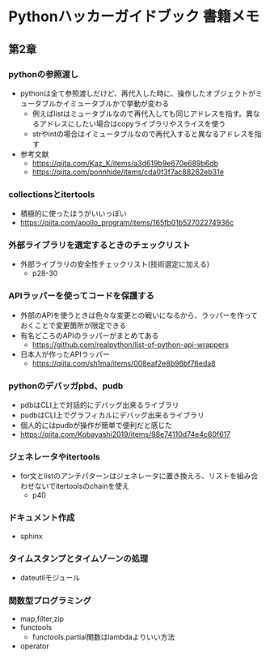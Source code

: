 # Pythonハッカーガイドブック 書籍メモ
## 第2章
### pythonの参照渡し
- pythonは全て参照渡しだけど、再代入した時に、操作したオブジェクトがミュータブルかイミュータブルかで挙動が変わる
  - 例えばlistはミュータブルなので再代入しても同じアドレスを指す。異なるアドレスにしたい場合はcopyライブラリやスライスを使う
  - strやintの場合はイミュータブルなので再代入すると異なるアドレスを指す
- 参考文献
  - https://qiita.com/Kaz_K/items/a3d619b9e670e689b6db
  - https://qiita.com/ponnhide/items/cda0f3f7ac88262eb31e

### collectionsとitertools
- 積極的に使ったほうがいいっぽい
- https://qiita.com/apollo_program/items/165fb01b52702274936c

### 外部ライブラリを選定するときのチェックリスト
- 外部ライブラリの安全性チェックリスト(技術選定に加える)
  - p28-30

### APIラッパーを使ってコードを保護する
- 外部のAPIを使うときは色々な変更との戦いになるから、ラッパーを作っておくことで変更箇所が限定できる
- 有名どころのAPIのラッパーがまとめてある
  - https://github.com/realpython/list-of-python-api-wrappers
- 日本人が作ったAPIラッパー
  - https://qiita.com/sh1ma/items/008eaf2e8b96bf76eda8

### pythonのデバッガpbd、pudb
- pdbはCLI上で対話的にデバッグ出来るライブラリ
- pudbはCLI上でグラフィカルにデバッグ出来るライブラリ
- 個人的にはpudbが操作が簡単で便利だと感じた
- https://qiita.com/Kobayashi2019/items/98e74110d74e4c60f617

### ジェネレータやitertools
- for文とlistのアンチパターンはジェネレータに置き換えろ、リストを組み合わせないでitertoolsのchainを使え
  - p40

### ドキュメント作成
- sphinx

### タイムスタンプとタイムゾーンの処理
- dateutilモジュール

### 関数型プログラミング
- map,filter,zip
- functools
  - functools.partial関数はlambdaよりいい方法
- operator
